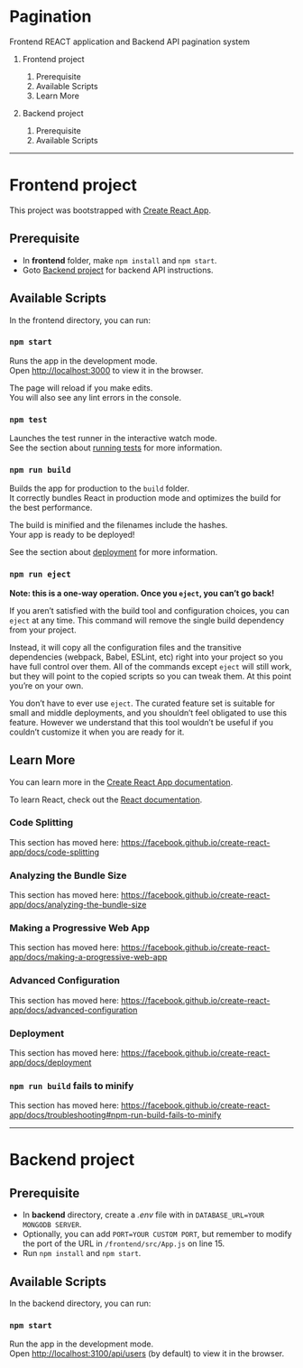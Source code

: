 # Pagination
Frontend REACT application and Backend API pagination system

1. Frontend project
    1. Prerequisite
    2. Available Scripts
    3. Learn More

2. Backend project
    1. Prerequisite
    2. Available Scripts

---

# Frontend project

This project was bootstrapped with [Create React App](https://github.com/facebook/create-react-app).

## Prerequisite

- In **frontend** folder, make `npm install` and `npm start`.<br />
- Goto [Backend project](https://github.com/Micke29/Pagination#backend-project) for backend API instructions.

## Available Scripts

In the frontend directory, you can run:

### `npm start`

Runs the app in the development mode.<br />
Open [http://localhost:3000](http://localhost:3000) to view it in the browser.

The page will reload if you make edits.<br />
You will also see any lint errors in the console.

### `npm test`

Launches the test runner in the interactive watch mode.<br />
See the section about [running tests](https://facebook.github.io/create-react-app/docs/running-tests) for more information.

### `npm run build`

Builds the app for production to the `build` folder.<br />
It correctly bundles React in production mode and optimizes the build for the best performance.

The build is minified and the filenames include the hashes.<br />
Your app is ready to be deployed!

See the section about [deployment](https://facebook.github.io/create-react-app/docs/deployment) for more information.

### `npm run eject`

**Note: this is a one-way operation. Once you `eject`, you can’t go back!**

If you aren’t satisfied with the build tool and configuration choices, you can `eject` at any time. This command will remove the single build dependency from your project.

Instead, it will copy all the configuration files and the transitive dependencies (webpack, Babel, ESLint, etc) right into your project so you have full control over them. All of the commands except `eject` will still work, but they will point to the copied scripts so you can tweak them. At this point you’re on your own.

You don’t have to ever use `eject`. The curated feature set is suitable for small and middle deployments, and you shouldn’t feel obligated to use this feature. However we understand that this tool wouldn’t be useful if you couldn’t customize it when you are ready for it.

## Learn More

You can learn more in the [Create React App documentation](https://facebook.github.io/create-react-app/docs/getting-started).

To learn React, check out the [React documentation](https://reactjs.org/).

### Code Splitting

This section has moved here: https://facebook.github.io/create-react-app/docs/code-splitting

### Analyzing the Bundle Size

This section has moved here: https://facebook.github.io/create-react-app/docs/analyzing-the-bundle-size

### Making a Progressive Web App

This section has moved here: https://facebook.github.io/create-react-app/docs/making-a-progressive-web-app

### Advanced Configuration

This section has moved here: https://facebook.github.io/create-react-app/docs/advanced-configuration

### Deployment

This section has moved here: https://facebook.github.io/create-react-app/docs/deployment

### `npm run build` fails to minify

This section has moved here: https://facebook.github.io/create-react-app/docs/troubleshooting#npm-run-build-fails-to-minify

---

# Backend project

## Prerequisite

- In **backend** directory, create a *.env* file with in `DATABASE_URL=YOUR MONGODB SERVER`.
- Optionally, you can add `PORT=YOUR CUSTOM PORT`, but remember to modify the port of the URL in `/frontend/src/App.js` on line 15.
- Run `npm install` and `npm start`.

## Available Scripts

In the backend directory, you can run:

### `npm start`

Run the app in the development mode.<br />
Open [http://localhost:3100/api/users](http://localhost:3100/api/users) (by default) to view it in the browser.
